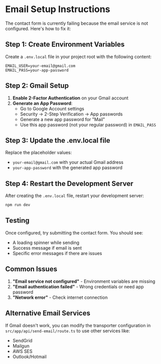 # Email Setup Instructions

The contact form is currently failing because the email service is not configured. Here's how to fix it:

## Step 1: Create Environment Variables

Create a `.env.local` file in your project root with the following content:

```env
EMAIL_USER=your-email@gmail.com
EMAIL_PASS=your-app-password
```

## Step 2: Gmail Setup

1. **Enable 2-Factor Authentication** on your Gmail account
2. **Generate an App Password**:
   - Go to Google Account settings
   - Security → 2-Step Verification → App passwords
   - Generate a new app password for "Mail"
   - Use this app password (not your regular password) in `EMAIL_PASS`

## Step 3: Update the .env.local file

Replace the placeholder values:
- `your-email@gmail.com` with your actual Gmail address
- `your-app-password` with the generated app password

## Step 4: Restart the Development Server

After creating the `.env.local` file, restart your development server:

```bash
npm run dev
```

## Testing

Once configured, try submitting the contact form. You should see:
- A loading spinner while sending
- Success message if email is sent
- Specific error messages if there are issues

## Common Issues

1. **"Email service not configured"** - Environment variables are missing
2. **"Email authentication failed"** - Wrong credentials or need app password
3. **"Network error"** - Check internet connection

## Alternative Email Services

If Gmail doesn't work, you can modify the transporter configuration in `src/app/api/send-email/route.ts` to use other services like:
- SendGrid
- Mailgun
- AWS SES
- Outlook/Hotmail
